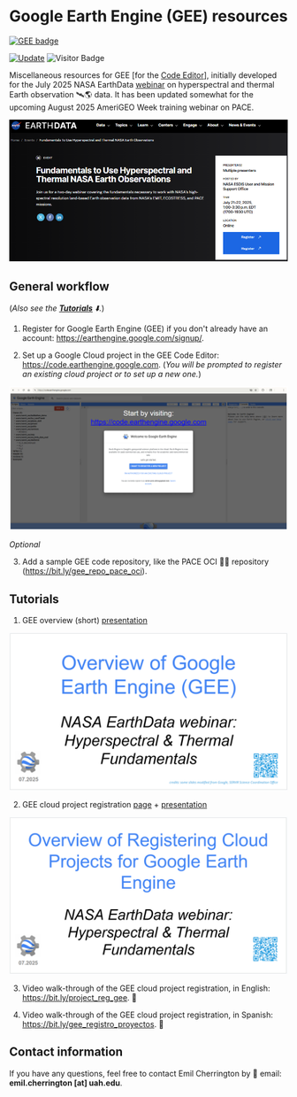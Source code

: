 # Google Earth Engine (GEE) resources

[![GEE badge](https://img.shields.io/badge/Google%20Earth%20Engine-4285F4.svg?style=for-the-badge&logo=Google-Earth-Engine&logoColor=white)](https://code.earthengine.google.com)

[![Update](https://img.shields.io/github/last-commit/bzgeo/GEE_resources?label=repo%20last%20updated&style=flat-square)](https://github.com/BzGEO/GEE_resources)
![Visitor Badge](https://visitor-badge.laobi.icu/badge?page_id=bzgeo.GEE_resources)

Miscellaneous resources for GEE [for the [Code Editor](https://code.earthengine.google.com)], initially developed for the July 2025 NASA EarthData [webinar](https://www.earthdata.nasa.gov/events/fundamentals-use-hyperspectral-thermal-nasa-earth-observations) on hyperspectral and thermal Earth observation 🛰️🌎 data. It has been updated somewhat for the upcoming August 2025 AmeriGEO Week training webinar on PACE.

![](https://github.com/BzGEO/GEE_resources/blob/main/_graphics/nasa_earthdata_webinar_2025-07b.png)

## General workflow

(*Also see the [**Tutorials**](https://github.com/BzGEO/GEE_resources#tutorials) ⬇️.*)

1. Register for Google Earth Engine (GEE) if you don't already have an account: https://earthengine.google.com/signup/.

2. Set up a Google Cloud project in the GEE Code Editor: https://code.earthengine.google.com. (*You will be prompted to register an existing cloud project or to set up a new one.*)

![](https://github.com/BzGEO/GEE_resources/blob/main/_graphics/gee_cloud_project_registration_screen.png)

*Optional*

3. Add a sample GEE code repository, like the PACE OCI 👨‍💻 repository (https://bit.ly/gee_repo_pace_oci).



## Tutorials

1. GEE overview (short) [presentation](https://github.com/BzGEO/GEE_resources/blob/main/tutorials/gee_1_overview_short_2025-07.pdf)

![](https://github.com/BzGEO/GEE_resources/blob/main/_graphics/gee_overview.png)

2. GEE cloud project registration [page](https://github.com/BzGEO/GEE_resources/blob/main/tutorials/gee_cloud_project_registration.md) + [presentation](https://github.com/BzGEO/GEE_resources/blob/main/tutorials/gee_2_accounts_cloud_projects_2025-07.pdf)

![](https://github.com/BzGEO/GEE_resources/blob/main/_graphics/gee_cloud_project_registration.png)

3. Video walk-through of the GEE cloud project registration, in English: https://bit.ly/project_reg_gee. 🎥

4. Video walk-through of the GEE cloud project registration, in Spanish: https://bit.ly/gee_registro_proyectos. 🎥

## Contact information

If you have any questions, feel free to contact Emil Cherrington by :envelope_with_arrow: email: **emil.cherrington [at] uah.edu**.
